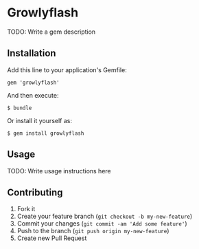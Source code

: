 # Growlyflash

TODO: Write a gem description

## Installation

Add this line to your application's Gemfile:

    gem 'growlyflash'

And then execute:

    $ bundle

Or install it yourself as:

    $ gem install growlyflash

## Usage

TODO: Write usage instructions here

## Contributing

1. Fork it
2. Create your feature branch (`git checkout -b my-new-feature`)
3. Commit your changes (`git commit -am 'Add some feature'`)
4. Push to the branch (`git push origin my-new-feature`)
5. Create new Pull Request
